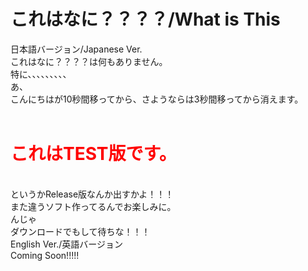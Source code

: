 # これはなに？？？？/What is This
日本語バージョン/Japanese Ver.
<br>
これはなに？？？？は何もありません。
<br>
特に、、、、、、、、、
<br>
あ、
<br>
こんにちはが10秒間移ってから、さようならは3秒間移ってから消えます。
<br>
<br>
<h1><span style="color: red; ">これはTEST版です。</h1></span>
<br>
というかRelease版なんか出すかよ！！！
<br>
また違うソフト作ってるんでお楽しみに。
<br>
んじゃ
<br>
ダウンロードでもして待ちな！！！
<br>
English Ver./英語バージョン
<br>
Coming Soon!!!!!
